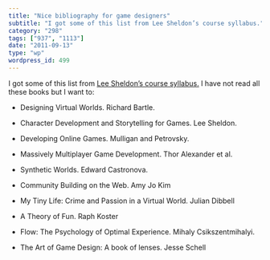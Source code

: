 ```yaml
---
title: "Nice bibliography for game designers"
subtitle: "I got some of this list from Lee Sheldon’s course syllabus."
category: "298"
tags: ["937", "1113"]
date: "2011-09-13"
type: "wp"
wordpress_id: 499
---
```

I got some of this list from [Lee Sheldon’s course syllabus.](http://gamingtheclassroom.wordpress.com/syllabus/) I have not read all these books but I want to:

- Designing Virtual Worlds. Richard Bartle.

- Character Development and Storytelling for Games. Lee Sheldon.

- Developing Online Games. Mulligan and Petrovsky.

- Massively Multiplayer Game Development. Thor Alexander et al.

- Synthetic Worlds. Edward Castronova.

- Community Building on the Web. Amy Jo Kim

- My Tiny Life: Crime and Passion in a Virtual World. Julian Dibbell

- A Theory of Fun. Raph Koster

- Flow: The Psychology of Optimal Experience. Mihaly Csikszentmihalyi.

- The Art of Game Design: A book of lenses. Jesse Schell